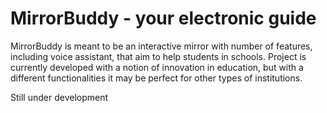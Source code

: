 # MirrorBuddy - your electronic guide
 
MirrorBuddy is meant to be an interactive mirror with number of features, including voice assistant, that aim to help students in schools. Project is currently developed with a notion of innovation in education, but with a different functionalities it may be perfect for other types of institutions.

Still under development

